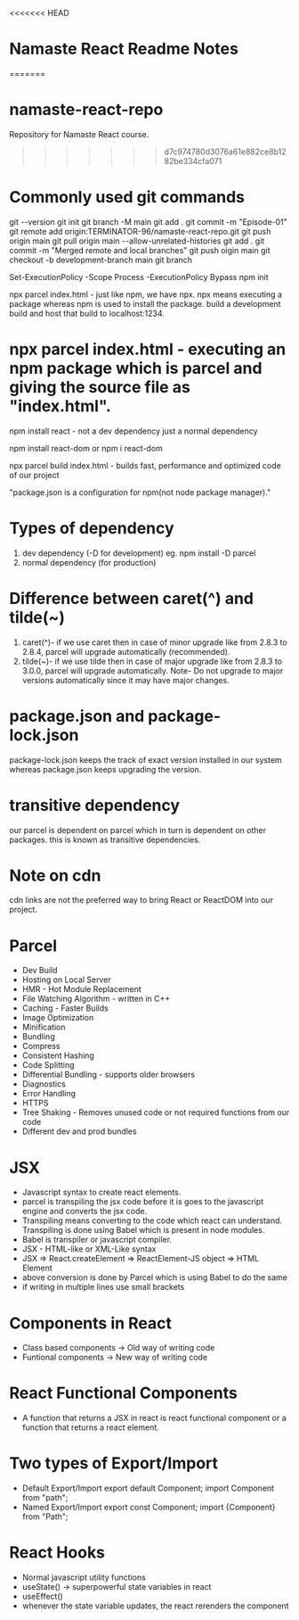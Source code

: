 <<<<<<< HEAD
# Namaste React Readme Notes #
=======
# namaste-react-repo
Repository for Namaste React course.
>>>>>>> d7c974780d3076a61e882ce8b1282be334cfa071

# Commonly used git commands
git --version
git init
git branch -M main
git add .
git commit -m "Episode-01"
git remote add origin:TERMINATOR-96/namaste-react-repo.git
git push origin main
git pull origin main --allow-unrelated-histories
git add .
git commit -m "Merged remote and local branches"
git push oigin main
git checkout -b development-branch main
git branch

Set-ExecutionPolicy -Scope Process -ExecutionPolicy Bypass
npm init

npx parcel index.html - just like npm, we have npx. npx means executing a package whereas npm is used to install the package. build a development build and host that build to localhost:1234.
# npx parcel index.html - executing an npm package which is parcel and giving the source file as "index.html".

npm install react - not a dev dependency just a normal dependency

npm install react-dom or npm i react-dom

npx parcel build index.html - builds fast, performance and optimized code of our project

"package.json is a configuration for npm(not node package manager)."

# Types of dependency
1. dev dependency (-D for development) eg. npm install -D parcel
2. normal dependency (for production)

# Difference between caret(^) and tilde(~)
1. caret(^)- if we use caret then in case of minor upgrade like from 2.8.3 to 2.8.4, parcel will upgrade automatically (recommended).
2. tilde(~)- if we use tilde then in case of major upgrade like from 2.8.3 to 3.0.0, parcel will upgrade automatically.
Note- Do not upgrade to major versions automatically since it may have major changes.

# package.json and package-lock.json
package-lock.json keeps the track of exact version installed in our system whereas package.json keeps upgrading the version.

# transitive dependency
our parcel is dependent on parcel which in turn is dependent on other packages. this is known as transitive dependencies.

# Note on cdn
cdn links are not the preferred way to bring React or ReactDOM into our project.

# Parcel
- Dev Build
- Hosting on Local Server
- HMR - Hot Module Replacement
- File Watching Algorithm - written in C++
- Caching - Faster Builds
- Image Optimization
- Minification
- Bundling
- Compress
- Consistent Hashing
- Code Splitting
- Differential Bundling - supports older browsers
- Diagnostics
- Error Handling
- HTTPS
- Tree Shaking - Removes unused code or not required functions from our code
- Different dev and prod bundles

# JSX
- Javascript syntax to create react elements.
- parcel is transpiling the jsx code before it is goes to the javascript engine and converts the jsx code.
- Transpiling means converting to the code which react can understand. Transpiling is done using Babel which is present in node modules.
- Babel is transpiler or javascript compiler.
- JSX - HTML-like or XML-Like syntax
- JSX => React.createElement => ReactElement-JS object => HTML Element
- above conversion is done by Parcel which is using Babel to do the same
- if writing in multiple lines use small brackets

# Components in React
- Class based components -> Old way of writing code
- Funtional components -> New way of writing code

# React Functional Components
- A function that returns a JSX in react is react functional component or a function that returns a react element.

# Two types of Export/Import
- Default Export/Import
export default Component;
import Component from "path";
- Named Export/Import
export const Component;
import {Component} from "Path";

# React Hooks
- Normal javascript utility functions
- useState() -> superpowerful state variables in react
- useEffect()
- whenever the state variable updates, the react rerenders the component